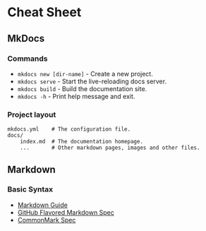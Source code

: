 # Cheat Sheet

## MkDocs

### Commands

* `mkdocs new [dir-name]` - Create a new project.
* `mkdocs serve` - Start the live-reloading docs server.
* `mkdocs build` - Build the documentation site.
* `mkdocs -h` - Print help message and exit.

### Project layout

    mkdocs.yml    # The configuration file.
    docs/
        index.md  # The documentation homepage.
        ...       # Other markdown pages, images and other files.

## Markdown

### Basic Syntax

* [Markdown Guide](https://www.markdownguide.org/basic-syntax/)
* [GitHub Flavored Markdown Spec](https://github.github.com/gfm/)
* [CommonMark Spec](https://spec.commonmark.org/0.29/)
